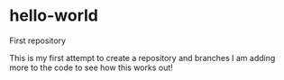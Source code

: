 # hello-world
First repository

This is my first attempt to create a repository and branches
I am adding more to the code to see how this works out!
